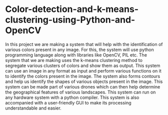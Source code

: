 # Color-detection-and-k-means-clustering-using-Python-and-OpenCV
In this project we are making a system that will help with the identification of various colors present in any image. For this, the system will use python programming language along with libraries like OpenCV, PIL etc. The system that we are making uses the k-means clustering method to segregate various clusters of colors and show them as output. This system can use an image in any format as input and perform various functions on it to identify the colors present in the image. The system also forms contours and help us identify the shapes of various objects present in the image. This system can be made part of various drones which can then help determine the geographical features of various landscapes. This system can run on any hardware system with a python compiler. This system is also accompanied with a user-friendly GUI to make its processing understandable and easier.
